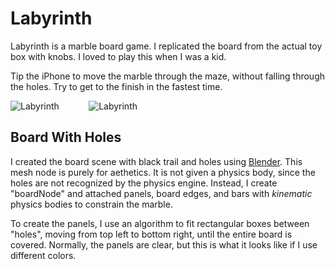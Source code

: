 # Labyrinth

Labyrinth is a marble board game.  I replicated the board from the actual toy box with knobs.
I loved to play this when I was a kid.

Tip the iPhone to move the marble through the maze, without falling through the holes.  Try to
get to the finish in the fastest time.

![Labyrinth](https://github.com/InvaderZim62/Labyrinth/assets/34785252/77b711b0-527d-43ca-829d-192b13a079af)
&nbsp;&nbsp;&nbsp;&nbsp;&nbsp;&nbsp;&nbsp;&nbsp;&nbsp;&nbsp;
![Labyrinth](https://github.com/InvaderZim62/Labyrinth/assets/34785252/c5aff1b2-7bd9-4605-a28b-e19a9a8edbb9)

## Board With Holes

I created the board scene with black trail and holes using [Blender](https://www.blender.org/).
This mesh node is purely for aethetics.  It is not given a physics body, since the holes are not
recognized by the physics engine.  Instead, I create "boardNode" and attached panels, board edges,
and bars with *kinematic* physics bodies to constrain the marble.

To create the panels, I use an algorithm to fit rectangular boxes between "holes", moving from top
left to bottom right, until the entire board is covered.  Normally, the panels are clear, but this
is what it looks like if I use different colors.
